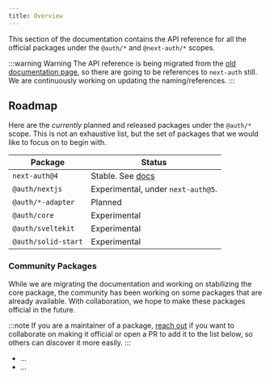 ```yaml
---
title: Overview
---
```


This section of the documentation contains the API reference for all the official packages under the `@auth/*` and `@next-auth/*` scopes.

:::warning Warning
The API reference is being migrated from the [old documentation page](https://next-auth.js.org), so there are going to be references to `next-auth` still. We are continuously working on updating the naming/references.
:::

## Roadmap

Here are the _currently_ planned and released packages under the `@auth/*` scope. This is not an exhaustive list, but the set of packages that we would like to focus on to begin with.

|       Package       |  Status  |
| ------------------- | -------- |
| `next-auth@4 `      | Stable. See [docs](https://next-auth.js.org/)   |
| `@auth/nextjs`      | Experimental, under `next-auth@5`.  |
| `@auth/*-adapter`   | Planned  |
| `@auth/core`        | Experimental |
| `@auth/sveltekit`   | Experimental |
| `@auth/solid-start` | Experimental |

### Community Packages

While we are migrating the documentation and working on stabilizing the core package, the community has been working on some packages that are already available. With collaboration, we hope to make these packages official in the future.

:::note
If you are a maintainer of a package, [reach out](https://twitter.com/balazsorban44) if you want to collaborate on making it official or open a PR to add it to the list below, so others can discover it more easily.
:::

- ...
- ...